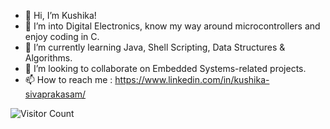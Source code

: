 - 👋 Hi, I’m Kushika!
- 👀 I’m into Digital Electronics, know my way around microcontrollers and enjoy coding in C. 
- 🌱 I’m currently learning Java, Shell Scripting, Data Structures & Algorithms.
- 💞️ I’m looking to collaborate on Embedded Systems-related projects.
- 📫 How to reach me : https://www.linkedin.com/in/kushika-sivaprakasam/

![Visitor Count](https://profile-counter.glitch.me/{username}/count.svg)


<!---
kushika-s30/kushika-s30 is a ✨ special ✨ repository because its `README.md` (this file) appears on your GitHub profile.
You can click the Preview link to take a look at your changes.
--->
